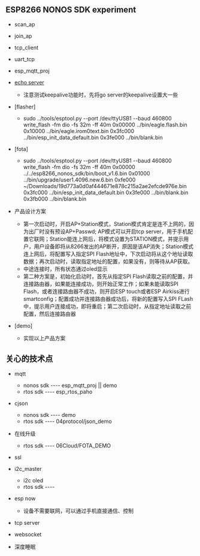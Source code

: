 
ESP8266 NONOS SDK experiment
--------------------------------

* scan_ap
* join_ap
* tcp_client
* uart_tcp
* esp_mqtt_proj

* [echo server](github.com/tobyzxj/goecho)
	* 注意测试keepalive功能时，先将go server的keepalive设置大一些
* [flasher]
	* sudo ../tools/esptool.py --port /dev/ttyUSB1 --baud 460800 write_flash -fm dio -fs 32m -ff 40m 0x00000 ../bin/eagle.flash.bin 0x10000 ../bin/eagle.irom0text.bin 0x3fc000 ../bin/esp_init_data_default.bin 0x3fe000 ../bin/blank.bin

* [fota]
	* sudo ../tools/esptool.py --port /dev/ttyUSB1 --baud 460800 write_flash -fm dio -fs 32m -ff 40m 0x00000  ../../esp8266_nonos_sdk/bin/boot_v1.6.bin 0x01000 ../bin/upgrade/user1.4096.new.6.bin 0xfe000 ~/Downloads/19d773a0d0af444671e878c215a2ae2efcde976e.bin 0x3fc000 ../bin/esp_init_data_default.bin 0x3fe000 ../bin/blank.bin  0x3fb000 ../bin/blank.bin 


* 产品设计方案
	* 第一次启动时，开启AP+Station模式，Station模式肯定是连不上网的，因为出厂时没有预设AP+Passwd; AP模式可以开启tcp server，用于手机配置它联网；Station能连上网后，将模式设置为STATION模式，并提示用户，用户设备即将从8266发出的AP断开，原因是该AP消失；Station模式连上网后，将配置写入指定SPI Flash地址中，下次启动将从这个地址读取数据；再次启动时，读取指定地址的配置，如果没有，则等待从AP获取。
	* 中途连接时，所有状态通过oled显示
	* 第二种方案是，初始化启动时，首先从指定SPI Flash读取之前的配置，并连接路由器，如果能连接成功，则开始正常工作；如果未能读取SPI Flash，或者连接路由器不成功，则开启ESP touch或者ESP Airkiss进行smartconfig；配置成功并连接路由器成功后，将新的配置写入SPI FLash中，提示用户连接成功，即将重启；第二次启动时，从指定地址读取之前配置，然后连接路由器

* [demo]
	* 实现以上产品方案

关心的技术点
----------------

* mqtt
	* nonos sdk ---- esp_mqtt_proj || demo
	* rtos sdk ---- esp_rtos_paho

* cjson
	* nonos sdk	---- demo
	* rtos	sdk ---- 04protocol/json_demo

* 在线升级 
	* rtos	sdk	---- 06Cloud/FOTA_DEMO

* ssl

* i2c_master
	* i2c oled
	* rtos	sdk ---- 

* esp now
	* 设备不需要联网，可以通过手机直接通信、控制

* tcp server
* websocket
* 深度睡眠


